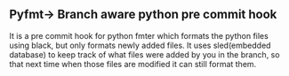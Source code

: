 ## Pyfmt-> Branch aware python pre commit hook
It is a pre commit hook for python fmter which formats the python files using black, but only formats newly added files. It uses sled(embedded database) to keep track of what files were added by you in the branch, so that next time when those files are modified it can still format them.